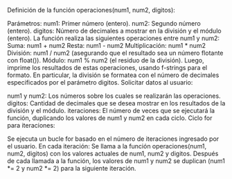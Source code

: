 Definición de la función operaciones(num1, num2, digitos):

Parámetros:
num1: Primer número (entero).
num2: Segundo número (entero).
digitos: Número de decimales a mostrar en la división y el módulo (entero).
La función realiza las siguientes operaciones entre num1 y num2:
Suma: num1 + num2
Resta: num1 - num2
Multiplicación: num1 * num2
División: num1 / num2 (asegurando que el resultado sea un número flotante con float()).
Módulo: num1 % num2 (el residuo de la división).
Luego, imprime los resultados de estas operaciones, usando f-strings para el formato. En particular, la división se formatea con el número de decimales especificados por el parámetro digitos.
Solicitar datos al usuario:

num1 y num2: Los números sobre los cuales se realizarán las operaciones.
digitos: Cantidad de decimales que se desea mostrar en los resultados de la división y el módulo.
iteraciones: El número de veces que se ejecutará la función, duplicando los valores de num1 y num2 en cada ciclo.
Ciclo for para iteraciones:

Se ejecuta un bucle for basado en el número de iteraciones ingresado por el usuario. En cada iteración:
Se llama a la función operaciones(num1, num2, digitos) con los valores actuales de num1, num2 y digitos.
Después de cada llamada a la función, los valores de num1 y num2 se duplican (num1 *= 2 y num2 *= 2) para la siguiente iteración.
